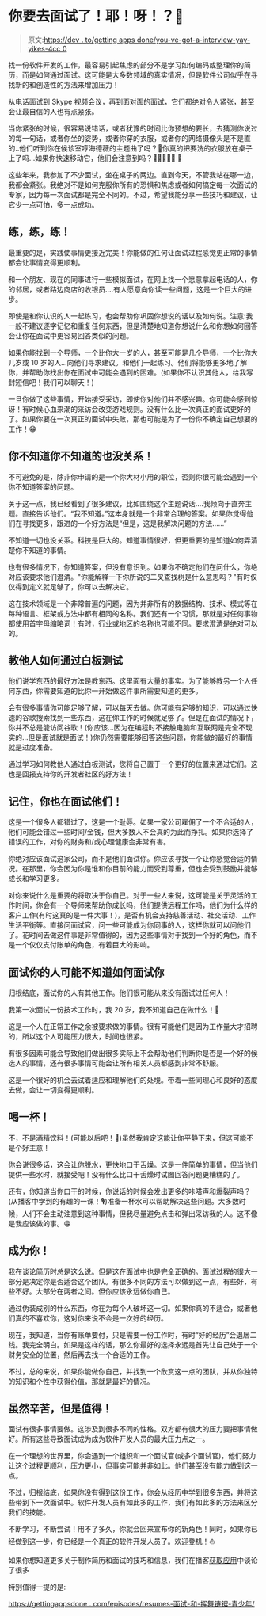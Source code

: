 # 你要去面试了！耶！呀！？😬

> 原文:[https://dev . to/getting apps done/you-ve-got-a-interview-yay-yikes-4cc 0](https://dev.to/gettingappsdone/you-ve-got-an-interview-yay-yikes-4cc0)

找一份软件开发的工作，最容易引起焦虑的部分不是学习如何编码或整理你的简历，而是如何通过面试。这可能是大多数领域的真实情况，但是软件公司似乎在寻找新的和创造性的方法来增加压力！

从电话面试到 Skype 视频会议，再到面对面的面试，它们都绝对令人紧张，甚至会让最自信的人也有点紧张。

当你紧张的时候，很容易说错话，或者犹豫的时间比你预想的要长，去猜测你说过的每一句话，或者你坐的姿势，或者你穿的衣服，或者你的网络摄像头是不是直的..他们听到你在候诊室哼海德薇的主题曲了吗？🦉你真的把要洗的衣服放在桌子上了吗...如果你快速移动它，他们会注意到吗？👖👚👗👕🧺 🤯

这些年来，我参加了不少面试，坐在桌子的两边。直到今天，不管我站在哪一边，我都会紧张。我绝对不是如何克服你所有的恐惧和焦虑或者如何搞定每一次面试的专家，因为每一次面试都是完全不同的。不过，希望我能分享一些技巧和建议，让它少一点可怕，多一点成功。

## [](#practice-practice-practice)练，练，练！

最重要的是，实践使事情更接近完美！你能做的任何让面试过程感觉更正常的事情都会让事情变得更顺利。

和一个朋友、现在的同事进行一些模拟面试，在网上找一个愿意拿起电话的人，你的邻居，或者路边商店的收银员....有人愿意向你读一些问题，这是一个巨大的进步。

即使是和你认识的人一起练习，也会帮助你巩固你想说的话以及如何说。注意:我一般不建议逐字记忆和重复任何东西，但是清楚地知道你想说什么和你想如何回答会让你在面试中更容易回答类似的问题。

如果你能找到一个导师，一个比你大一岁的人，甚至可能是几个导师，一个比你大几岁或 10 岁的人...向他们寻求建议。和他们一起练习。他们将能够更多地了解你，并帮助你找出你在面试中可能会遇到的困难。(如果你不认识其他人，给我写封短信吧！我们可以聊天！)

一旦你做了这些事情，开始接受采访，即使你对他们并不感兴趣。你可能会感到惊讶！有时候心血来潮的采访会改变游戏规则。没有什么比一次真正的面试更好的了。如果你要在一次真正的面试中失败，那也可能是为了一份你不确定自己想要的工作！😁

## [](#you-dont-know-what-you-dont-know-and-thats-ok)你不知道你不知道的也没关系！

不可避免的是，除非你申请的是一个你大材小用的职位，否则你很可能会遇到一个你不知道答案的问题。

关于这一点，我已经看到了很多建议，比如围绕这个主题说话....我倾向于直奔主题。直接告诉他们。“我不知道。”这本身就是一个非常合理的答案。如果你觉得他们在寻找更多，跟进的一个好方法是“但是，这是我解决问题的方法……”

不知道一切也没关系。科技是巨大的。知道事情很好，但更重要的是知道如何弄清楚你不知道的事情。

也有很多情况下，你知道答案，但没有意识到。如果你不确定他们在问什么，你绝对应该要求他们澄清。"你能解释一下你所说的二叉查找树是什么意思吗？"有时仅仅得到定义就足够了，你可以去解决它。

这在技术领域是一个非常普遍的问题，因为并非所有的数据结构、技术、模式等在每种语言、框架或方法中都有相同的名称。我们还有一个习惯，那就是对任何事物都使用首字母缩略词！有时，行业或地区的名称也可能不同。要求澄清是绝对可以的。

## [](#teach-others-how-to-pass-whiteboard-tests)教他人如何通过白板测试

他们说学东西的最好方法是教东西。这里面有大量的事实。为了能够教另一个人任何东西，你需要知道的比你一开始做这件事所需要知道的更多。

会有很多事情你可能足够了解，可以每天去做。你可能有足够的知识，可以通过快速的谷歌搜索找到一些东西，这在你工作的时候就足够了。但是在面试的情况下，你并不总是能访问谷歌！(你应该...因为在编程时不接触电脑和互联网是完全不现实的...但是面试就是面试！)你仍然需要能够回答这些问题，你能做的最好的事情就是过度准备。

通过学习如何教他人通过白板测试，您将自己置于一个更好的位置来通过它们。这也是回报支持你的开发者社区的好方法！

## 记住，你也在面试他们！

这是一个很多人都错过了，这是一个耻辱。如果一家公司雇佣了一个不合适的人，他们可能会错过一些时间/金钱，但大多数人不会真的为此而挣扎。如果你选择了错误的工作，对你的财务和/或心理健康会非常有害。

你绝对应该面试这家公司，而不是他们面试你。你应该寻找一个让你感觉合适的情况。在那里，你会因为你是谁和你目前的能力而受到尊重，但也会受到鼓励并能够成长和学习更多。

对你来说什么是重要的将取决于你自己。对于一些人来说，这可能是关于灵活的工作时间，你会有一个导师来帮助你成长吗，他们提供远程工作吗，他们为什么样的客户工作(有时这真的是一件大事！)，是否有机会支持慈善活动、社交活动、工作生活平衡等。直接问面试官，问一些可能成为你同事的人，这样你就可以问他们了。花时间去做这件事是非常值得的，因为这些事情对于找到一个好的角色，而不是一个仅仅支付账单的角色，有着巨大的影响。

## 面试你的人可能不知道如何面试你

归根结底，面试你的人有其他工作。他们很可能从来没有面试过任何人！

我第一次面试一份技术工作时，我 20 岁，我不知道自己在做什么！😬

这是一个人在正常工作之余被要求做的事情。很有可能他们是因为工作量大才招聘的，所以这个人可能压力很大，时间也很紧。

有很多因素可能会导致他们做出很多实际上不会帮助他们判断你是否是一个好的候选人的事情，还有很多事情可能会让所有相关人员都感到非常不舒服。

这是一个很好的机会去试着适应和理解他们的处境。带着一些同理心和良好的态度去做，会让一切变得更顺利。

## [](#have-a-drink)喝一杯！

不，不是酒精饮料！(可能以后吧！🍾)虽然我肯定这能让你平静下来，但这可能不是个好主意！

你会说很多话，这会让你脱水，更快地口干舌燥。这是一件简单的事情，但当他们提供一些水时，就接受吧！没有什么比口干舌燥时试图回答问题更糟糕的了。

还有，你知道当你口干的时候，你说话的时候会发出更多的咔嗒声和爆裂声吗？(从播客中学到的有趣的一课！🎙)准备一杯水可以帮助解决这些问题。大多数时候，人们不会主动注意到这种事情，但我尽量避免点击和弹出采访我的人。这不像是我应该做的事。😁

## [](#be-you)成为你！

我在谈论简历时总是这么说。但是这在面试中也是完全正确的。面试过程的很大一部分是决定你是否适合这个团队。有很多不同的方法可以做到这一点，有些好，有些不好。大部分在两者之间。但你应该永远做你自己。

通过伪装成别的什么东西，你在为每个人破坏这一切。如果你真的不适合，或者他们真的不喜欢你，这对你来说不会是一次好的经历。

现在，我知道，当你有账单要付，只是需要一份工作时，有时“好的经历”会退居二线。我完全明白。如果是这样的话，那么你最好的选择永远是首先让自己处于一个财务安全的位置，然后再去找一个合适的工作。

不过，总的来说，如果你能做你自己，并找到一个欣赏这一点的团队，并从你独特的知识和个性中获得价值，那就是最好的情况。

## [](#its-tough-but-its-worth-it)虽然辛苦，但是值得！

面试有很多事情要做。这涉及到很多不同的性格。双方都有很大的压力要把事情做好。所有这些导致面试成为成为软件开发人员的最大压力点之一。

在一个理想的世界里，你会遇到一个组织和一个面试官(或多个面试官)，他们努力让这个过程更顺利，压力更小，但事实可能并非如此。他们甚至没有能力做到这一点。

不过，归根结底，如果你没有得到这份工作，你会从经历中学到很多东西，并将这些带到下一次面试中。软件开发人员有如此多的工作，我们有如此多的方法来区分我们的技能。

不断学习，不断尝试！用不了多久，你就会回来宣布你的新角色！同时，如果你已经做到这一步，你已经是一个真正的软件开发人员了。欢迎登机！⛵️

如果你想知道更多关于制作简历和面试的技巧和信息，我们在播客[获取应用](https://gettingappsdone.com/)中谈论了很多

特别值得一提的是:

[https://gettingappsdone . com/episodes/resumes-面试-和-挥舞链锯-青少年/](https://gettingappsdone.com/episodes/resumes-interviews-and-chainsaw-wielding-teenagers/)